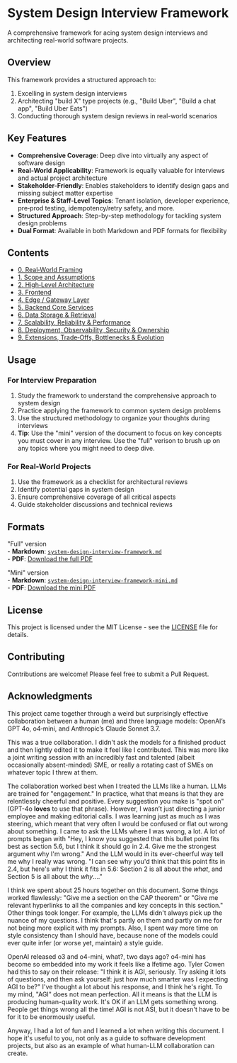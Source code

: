 # System Design Interview Framework

A comprehensive framework for acing system design interviews and architecting real-world software projects.

## Overview

This framework provides a structured approach to:
1. Excelling in system design interviews
2. Architecting "build X" type projects (e.g., "Build Uber", "Build a chat app", "Build Uber Eats")
3. Conducting thorough system design reviews in real-world scenarios

## Key Features

- **Comprehensive Coverage**: Deep dive into virtually any aspect of software design
- **Real-World Applicability**: Framework is equally valuable for interviews and actual project architecture
- **Stakeholder-Friendly**: Enables stakeholders to identify design gaps and missing subject matter expertise
- **Enterprise & Staff‑Level Topics**: Tenant isolation, developer experience, pre‑prod testing, idempotency/retry safety, and more.
- **Structured Approach**: Step-by-step methodology for tackling system design problems
- **Dual Format**: Available in both Markdown and PDF formats for flexibility

## Contents

- [0. Real‑World Framing](./system-design-interview-framework.md#real-world-framing)
- [1. Scope and Assumptions](./system-design-interview-framework.md#scope-and-assumptions)
- [2. High‑Level Architecture](./system-design-interview-framework.md#high-level-architecture)
- [3. Frontend](./system-design-interview-framework.md#frontend)
- [4. Edge / Gateway Layer](./system-design-interview-framework.md#edge-gateway-layer)
- [5. Backend Core Services](./system-design-interview-framework.md#backend-core-services)
- [6. Data Storage & Retrieval](./system-design-interview-framework.md#data-storage-retrieval)
- [7. Scalability, Reliability & Performance](./system-design-interview-framework.md#scalability-reliability-performance)
- [8. Deployment, Observability, Security & Ownership](./system-design-interview-framework.md#deployment-observability-security-ownership)
- [9. Extensions, Trade‑Offs, Bottlenecks & Evolution](./system-design-interview-framework.md#extensions-trade-offs-bottlenecks-evolution)

## Usage

### For Interview Preparation
1. Study the framework to understand the comprehensive approach to system design
2. Practice applying the framework to common system design problems
3. Use the structured methodology to organize your thoughts during interviews
4. **Tip**: Use the "mini" version of the document to focus on key concepts you must cover in any interview. Use the "full" verison to brush up on any topics where you might need to deep dive.

### For Real-World Projects
1. Use the framework as a checklist for architectural reviews
2. Identify potential gaps in system design
3. Ensure comprehensive coverage of all critical aspects
4. Guide stakeholder discussions and technical reviews

## Formats
"Full" version<br>
    - **Markdown**: [`system-design-interview-framework.md`](./system-design-interview-framework.md)  
    - **PDF**: [Download the full PDF](./system-design-interview-framework.pdf)

"Mini" version<br>
    - **Markdown**: [`system-design-interview-framework-mini.md`](./system-design-interview-framework-mini.md)  
    - **PDF**: [Download the mini PDF](./system-design-interview-framework-mini.pdf)

## License

This project is licensed under the MIT License - see the [LICENSE](LICENSE) file for details.

## Contributing

Contributions are welcome! Please feel free to submit a Pull Request.

## Acknowledgments

This project came together through a weird but surprisingly effective collaboration between a human (me) and three language models: OpenAI’s GPT 4o, o4‑mini, and Anthropic’s Claude Sonnet 3.7.

This was a true collaboration. I didn't ask the models for a finished product and then lightly edited it to make it feel like I contributed. This was more like a joint writing session with an incredibly fast and talented (albeit occasionally absent-minded) SME, or really a rotating cast of SMEs on whatever topic I threw at them.

The collaboration worked best when I treated the LLMs like a human. LLMs are trained for "engagement." In practice, what that means is that they are relentlessly cheerful and positive. Every suggestion you make is "spot on" (GPT-4o **loves** to use that phrase). However, I wasn’t just directing a junior employee and making editorial calls. I was learning just as much as I was steering, which meant that very often I would be confused or flat out wrong about something. I came to ask the LLMs where I was wrong, a lot. A lot of prompts began with "Hey, I know you suggested that this bullet point fits best as section 5.6, but I think it should go in 2.4. Give me the strongest argument why I'm wrong." And the LLM would in its ever-cheerful way tell me why I really was wrong. "I can see why you'd think that this point fits in 2.4, but here's why I think it fits in 5.6: Section 2 is all about the _what_, and Section 5 is all about the _why_...."

I think we spent about 25 hours together on this document. Some things worked flawlessly: "Give me a section on the CAP theorem" or "Give me relevant hyperlinks to all the companies and key concepts in this section." Other things took longer. For example, the LLMs didn't always pick up the nuance of my questions. I think that's partly on them and partly on me for not being more explicit with my prompts. Also, I spent way more time on style consistency than I should have, because none of the models could ever quite infer (or worse yet, maintain) a style guide.

OpenAI released o3 and o4-mini, what?, two days ago? o4-mini has become so embedded into my work it feels like a lfetime ago. Tyler Cowen had this to say on their release: "I think it is AGI, seriously. Try asking it lots of questions, and then ask yourself: just how much smarter was I expecting AGI to be?" I've thought a lot about his response, and I think he's right. To my mind, "AGI" does not mean perfection. All it means is that the LLM is producing human-quality work. It's OK if an LLM gets something wrong. People get things wrong all the time! AGI is not ASI, but it doesn't have to be for it to be enormously useful.

Anyway, I had a lot of fun and I learned a lot when writing this document. I hope it's useful to you, not only as a guide to software development projects, but also as an example of what human-LLM collaboration can create.